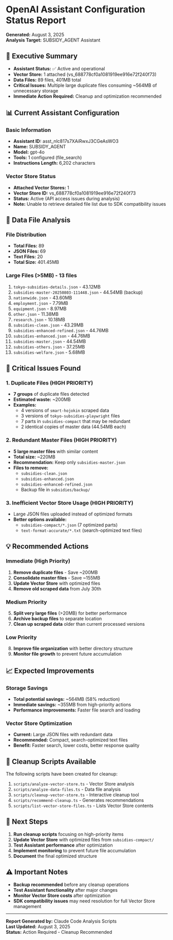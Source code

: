 # OpenAI Assistant Configuration Status Report

**Generated:** August 3, 2025  
**Analysis Target:** SUBSIDY_AGENT Assistant

## 🎯 Executive Summary

- **Assistant Status:** ✅ Active and operational
- **Vector Store:** 1 attached (vs_688778cf0a1081919ee916e72f240f73)
- **Data Files:** 89 files, 401MB total
- **Critical Issues:** Multiple large duplicate files consuming ~564MB of unnecessary storage
- **Immediate Action Required:** Cleanup and optimization recommended

## 📊 Current Assistant Configuration

### Basic Information
- **Assistant ID:** asst_nlc817s7XAiRwxJ3CGeAsWO3
- **Name:** SUBSIDY_AGENT
- **Model:** gpt-4o
- **Tools:** 1 configured (file_search)
- **Instructions Length:** 6,202 characters

### Vector Store Status
- **Attached Vector Stores:** 1
- **Vector Store ID:** vs_688778cf0a1081919ee916e72f240f73
- **Status:** Active (API access issues during analysis)
- **Note:** Unable to retrieve detailed file list due to SDK compatibility issues

## 📁 Data File Analysis

### File Distribution
- **Total Files:** 89
- **JSON Files:** 69
- **Text Files:** 20
- **Total Size:** 401.45MB

### Large Files (>5MB) - 13 files
1. `tokyo-subsidies-details.json` - 43.12MB
2. `subsidies-master-20250803-111448.json` - 44.54MB (backup)
3. `nationwide.json` - 43.60MB
4. `employment.json` - 7.79MB
5. `equipment.json` - 8.97MB
6. `other.json` - 11.38MB
7. `research.json` - 10.18MB
8. `subsidies-clean.json` - 43.29MB
9. `subsidies-enhanced-refined.json` - 44.76MB
10. `subsidies-enhanced.json` - 44.76MB
11. `subsidies-master.json` - 44.54MB
12. `subsidies-others.json` - 37.25MB
13. `subsidies-welfare.json` - 5.68MB

## 🚨 Critical Issues Found

### 1. Duplicate Files (HIGH PRIORITY)
- **7 groups** of duplicate files detected
- **Estimated waste:** ~200MB
- **Examples:**
  - 4 versions of `smart-hojokin` scraped data
  - 3 versions of `tokyo-subsidies-playwright` files  
  - 7 parts in `subsidies-compact` that may be redundant
  - 2 identical copies of master data (44.54MB each)

### 2. Redundant Master Files (HIGH PRIORITY)
- **5 large master files** with similar content
- **Total size:** ~220MB
- **Recommendation:** Keep only `subsidies-master.json`
- **Files to remove:**
  - `subsidies-clean.json`
  - `subsidies-enhanced.json`
  - `subsidies-enhanced-refined.json`
  - Backup file in `subsidies/backup/`

### 3. Inefficient Vector Store Usage (HIGH PRIORITY)
- Large JSON files uploaded instead of optimized formats
- **Better options available:**
  - `subsidies-compact/*.json` (7 optimized parts)
  - `text-format-accurate/*.txt` (search-optimized text files)

## 💡 Recommended Actions

### Immediate (High Priority)
1. **Remove duplicate files** - Save ~200MB
2. **Consolidate master files** - Save ~155MB  
3. **Update Vector Store** with optimized files
4. **Remove old scraped data** from July 30th

### Medium Priority  
5. **Split very large files** (>20MB) for better performance
6. **Archive backup files** to separate location
7. **Clean up scraped data** older than current processed versions

### Low Priority
8. **Improve file organization** with better directory structure
9. **Monitor file growth** to prevent future accumulation

## 📈 Expected Improvements

### Storage Savings
- **Total potential savings:** ~564MB (58% reduction)
- **Immediate savings:** ~355MB from high-priority actions
- **Performance improvements:** Faster file search and loading

### Vector Store Optimization
- **Current:** Large JSON files with redundant data
- **Recommended:** Compact, search-optimized text files
- **Benefit:** Faster search, lower costs, better response quality

## 🔧 Cleanup Scripts Available

The following scripts have been created for cleanup:
1. `scripts/analyze-vector-store.ts` - Vector Store analysis
2. `scripts/analyze-data-files.ts` - Data file analysis  
3. `scripts/cleanup-vector-store.ts` - Interactive cleanup tool
4. `scripts/recommend-cleanup.ts` - Generates recommendations
5. `scripts/list-vector-store-files.ts` - Lists Vector Store contents

## 🎯 Next Steps

1. **Run cleanup scripts** focusing on high-priority items
2. **Update Vector Store** with optimized files from `subsidies-compact/`
3. **Test Assistant performance** after optimization
4. **Implement monitoring** to prevent future file accumulation
5. **Document** the final optimized structure

## ⚠️ Important Notes

- **Backup recommended** before any cleanup operations
- **Test Assistant functionality** after major changes
- **Monitor Vector Store costs** after optimization
- **SDK compatibility issues** may need resolution for full Vector Store management

---

**Report Generated by:** Claude Code Analysis Scripts  
**Last Updated:** August 3, 2025  
**Status:** Action Required - Cleanup Recommended
